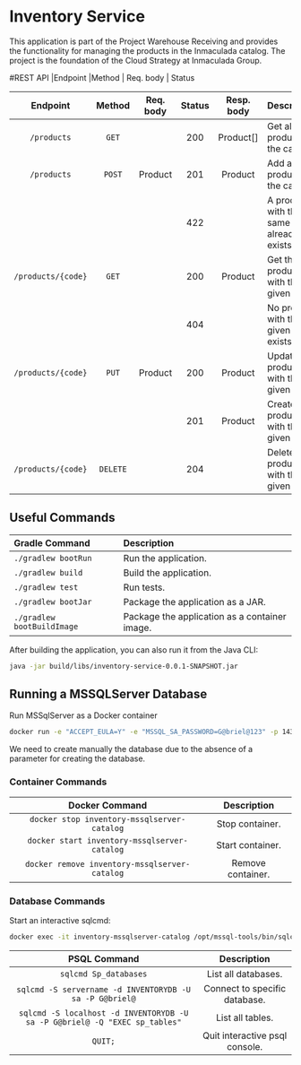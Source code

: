 # Inventory Service
This application is part of the Project Warehouse Receiving and provides the functionality for managing
the products in the Inmaculada catalog. The project is the foundation of the Cloud Strategy at 
Inmaculada Group.

#REST API
|Endpoint            |Method        | Req. body      | Status 

|     Endpoint	      | Method   | Req. body | Status |  Resp. body  | Description    		   	                        |
|:------------------:|:--------:|:---------:|:------:|:------------:|:---------------------------------------------|
|    `/products`     | `GET`    |           | 200    |  Product[]   | Get all the products in the catalog.         |
|    `/products`     | `POST`   |  Product  | 201    |   Product    | Add a new product to the catalog.            |
|                    |          |           | 422    |              | A product with the same code already exists. |
| `/products/{code}` | `GET`    |           | 200    |   Product    | Get the product with the given code.         |
|                    |          |           | 404    |              | No product with the given code exists.       |
| `/products/{code}` | `PUT`    |  Product  | 200    |   Product    | Update the product with the given code.      |
|                    |          |           | 201    |   Product    | Create a product with the given code.        |
| `/products/{code}` | `DELETE` |           | 204    |              | Delete the product with the given code.      |

## Useful Commands

| Gradle Command	         | Description                                   |
|:---------------------------|:----------------------------------------------|
| `./gradlew bootRun`        | Run the application.                          |
| `./gradlew build`          | Build the application.                        |
| `./gradlew test`           | Run tests.                                    |
| `./gradlew bootJar`        | Package the application as a JAR.             |
| `./gradlew bootBuildImage` | Package the application as a container image. |

After building the application, you can also run it from the Java CLI:

```bash
java -jar build/libs/inventory-service-0.0.1-SNAPSHOT.jar
```

## Running a MSSQLServer Database

Run MSSqlServer as a Docker container

```bash
docker run -e "ACCEPT_EULA=Y" -e "MSSQL_SA_PASSWORD=G@briel@123" -p 1433:1433 --name inventory-mssqlserver-catalog -d mcr.microsoft.com/mssql/server:2019-latest
```
We need to create manually the database due to the absence of a parameter for creating the database.
### Container Commands

|                Docker Command	                | Description       |
|:---------------------------------------------:|:-----------------:|
|  `docker stop inventory-mssqlserver-catalog`  | Stop container.   |
| `docker start inventory-mssqlserver-catalog`  | Start container.  |
| `docker remove inventory-mssqlserver-catalog` | Remove container. |

### Database Commands

Start an interactive sqlcmd:

```bash
docker exec -it inventory-mssqlserver-catalog /opt/mssql-tools/bin/sqlcmd -S localhost -U sa -P G@briel@123
```

|                               PSQL Command	                                |          Description           |
|:--------------------------------------------------------------------------:|:------------------------------:|
|                           `sqlcmd Sp_databases`                            |      List all databases.       |
|          `sqlcmd -S servername -d INVENTORYDB -U sa -P G@briel@`           | Connect to specific database.  |
| `sqlcmd -S localhost -d INVENTORYDB -U sa -P G@briel@ -Q "EXEC sp_tables"` |        List all tables.        |
|                                  `QUIT;`                                   | Quit interactive psql console. |
